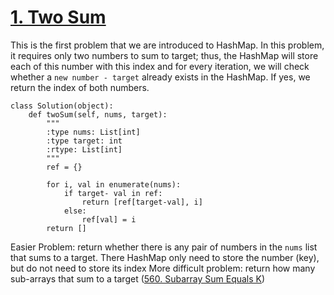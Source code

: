 # [1. Two Sum](https://leetcode.com/problems/two-sum/)

This is the first problem that we are introduced to HashMap. In this problem, it requires only two numbers to sum to target; thus, the HashMap will store each of this number with this index and for every iteration, we will check whether a `new number - target` already exists in the HashMap. If yes, we return the index of both numbers.

```
class Solution(object):
    def twoSum(self, nums, target):
        """
        :type nums: List[int]
        :type target: int
        :rtype: List[int]
        """
        ref = {}
        
        for i, val in enumerate(nums):
            if target- val in ref:
                return [ref[target-val], i]
            else:
                ref[val] = i
        return []
```

Easier Problem: return whether there is any pair of numbers in the `nums` list that sums to a target. There HashMap only need to store the number (key), but do not need to store its index
More difficult problem: return how many sub-arrays that sum to a target ([560. Subarray Sum Equals K](https://leetcode.com/problems/subarray-sum-equals-k/))
